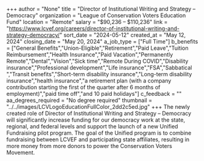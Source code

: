 +++
author = "None"
title = "Director of Institutional Writing and Strategy – Democracy"
organization = "League of Conservation Voters Education Fund"
location = "Remote"
salary = "$90,236 – $110,236"
link = "https://www.lcvef.org/careers/director-of-institutional-writing-and-strategy-democracy/"
sort_date = "2024-05-12"
created_at = "May 12, 2024"
closing_date = "May 20, 2024"
a_job_type = ["Full Time"]
b_benefits = ["General Benefits","Union-Eligible","Retirement","Paid Leave","Tuition Reimbursement","Health Insurance","Paid Vacation","Permanently Remote","Dental","Vision","Sick time","Remote During COVID","Disability insurance","Professional development","Life insurance","FSA","Sabbatical ","Transit benefits","Short-term disability insurance","Long-term disability insurance","health insurance","a retirement plan (with a company contribution starting the first of the quarter after 6 months of employment)","paid time off","and 10 paid holidays"]
c_feedback = ""
aa_degrees_required = "No degree required"
thumbnail = "../../images/LCVLogoEducationFullColor_2dd2c5ed.jpg"
+++
The newly created role of Director of Institutional Writing and Strategy – Democracy will significantly increase funding for our democracy work at the state, regional, and federal levels and support the launch of a new Unified Fundraising pilot program. The goal of the Unified program is to combine fundraising between LCVEF and participating state affiliates, resulting in more money from more donors to power the Conservation Voters Movement. 